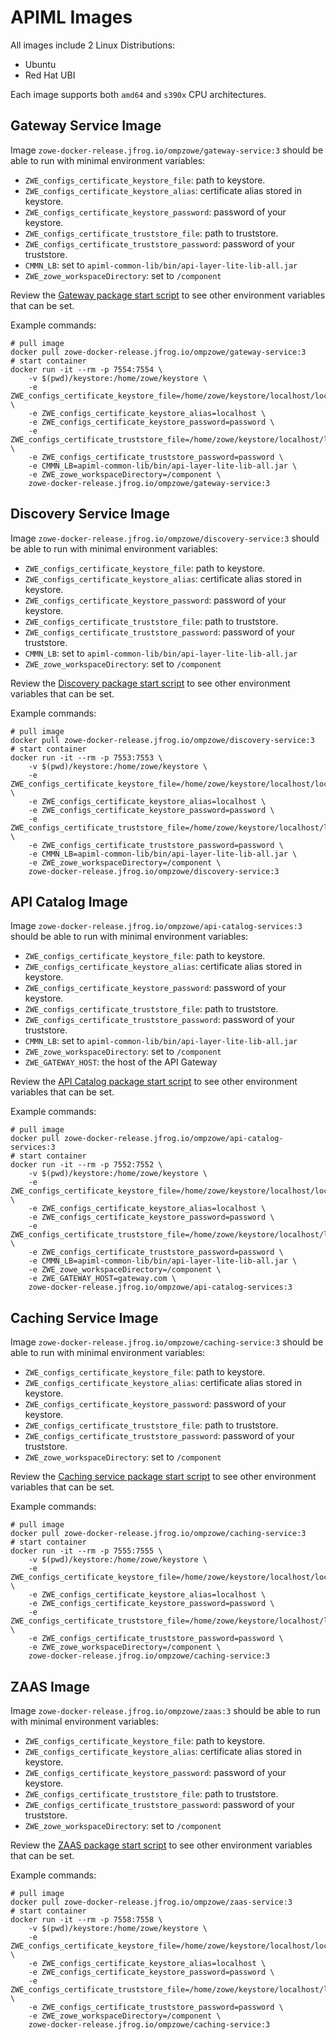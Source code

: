 # APIML Images

All images include 2 Linux Distributions:

- Ubuntu
- Red Hat UBI

Each image supports both `amd64` and `s390x` CPU architectures.

## Gateway Service Image

Image `zowe-docker-release.jfrog.io/ompzowe/gateway-service:3` should be able to run with minimal environment variables:

- `ZWE_configs_certificate_keystore_file`: path to keystore.
- `ZWE_configs_certificate_keystore_alias`: certificate alias stored in keystore.
- `ZWE_configs_certificate_keystore_password`: password of your keystore.
- `ZWE_configs_certificate_truststore_file`: path to truststore.
- `ZWE_configs_certificate_truststore_password`: password of your truststore.
- `CMMN_LB`: set to `apiml-common-lib/bin/api-layer-lite-lib-all.jar`
- `ZWE_zowe_workspaceDirectory`: set to `/component`

Review the [Gateway package start script](../gateway-package/src/main/resources/bin/start.sh) to see other environment variables that can be set.

Example commands:

```
# pull image
docker pull zowe-docker-release.jfrog.io/ompzowe/gateway-service:3
# start container
docker run -it --rm -p 7554:7554 \
    -v $(pwd)/keystore:/home/zowe/keystore \
    -e ZWE_configs_certificate_keystore_file=/home/zowe/keystore/localhost/localhost.keystore.p12 \
    -e ZWE_configs_certificate_keystore_alias=localhost \
    -e ZWE_configs_certificate_keystore_password=password \
    -e ZWE_configs_certificate_truststore_file=/home/zowe/keystore/localhost/localhost.truststore.p12 \
    -e ZWE_configs_certificate_truststore_password=password \
    -e CMMN_LB=apiml-common-lib/bin/api-layer-lite-lib-all.jar \
    -e ZWE_zowe_workspaceDirectory=/component \
    zowe-docker-release.jfrog.io/ompzowe/gateway-service:3
```

## Discovery Service Image

Image `zowe-docker-release.jfrog.io/ompzowe/discovery-service:3` should be able to run with minimal environment variables:

- `ZWE_configs_certificate_keystore_file`: path to keystore.
- `ZWE_configs_certificate_keystore_alias`: certificate alias stored in keystore.
- `ZWE_configs_certificate_keystore_password`: password of your keystore.
- `ZWE_configs_certificate_truststore_file`: path to truststore.
- `ZWE_configs_certificate_truststore_password`: password of your truststore.
- `CMMN_LB`: set to `apiml-common-lib/bin/api-layer-lite-lib-all.jar`
- `ZWE_zowe_workspaceDirectory`: set to `/component`

Review the [Discovery package start script](../discovery-package/src/main/resources/bin/start.sh) to see other environment variables that can be set.

Example commands:

```
# pull image
docker pull zowe-docker-release.jfrog.io/ompzowe/discovery-service:3
# start container
docker run -it --rm -p 7553:7553 \
    -v $(pwd)/keystore:/home/zowe/keystore \
    -e ZWE_configs_certificate_keystore_file=/home/zowe/keystore/localhost/localhost.keystore.p12 \
    -e ZWE_configs_certificate_keystore_alias=localhost \
    -e ZWE_configs_certificate_keystore_password=password \
    -e ZWE_configs_certificate_truststore_file=/home/zowe/keystore/localhost/localhost.truststore.p12 \
    -e ZWE_configs_certificate_truststore_password=password \
    -e CMMN_LB=apiml-common-lib/bin/api-layer-lite-lib-all.jar \
    -e ZWE_zowe_workspaceDirectory=/component \
    zowe-docker-release.jfrog.io/ompzowe/discovery-service:3
```

## API Catalog Image

Image `zowe-docker-release.jfrog.io/ompzowe/api-catalog-services:3` should be able to run with minimal environment variables:

- `ZWE_configs_certificate_keystore_file`: path to keystore.
- `ZWE_configs_certificate_keystore_alias`: certificate alias stored in keystore.
- `ZWE_configs_certificate_keystore_password`: password of your keystore.
- `ZWE_configs_certificate_truststore_file`: path to truststore.
- `ZWE_configs_certificate_truststore_password`: password of your truststore.
- `CMMN_LB`: set to `apiml-common-lib/bin/api-layer-lite-lib-all.jar`
- `ZWE_zowe_workspaceDirectory`: set to `/component`
- `ZWE_GATEWAY_HOST`: the host of the API Gateway

Review the [API Catalog package start script](../api-catalog-package/src/main/resources/bin/start.sh) to see other environment variables that can be set.

Example commands:

```
# pull image
docker pull zowe-docker-release.jfrog.io/ompzowe/api-catalog-services:3
# start container
docker run -it --rm -p 7552:7552 \
    -v $(pwd)/keystore:/home/zowe/keystore \
    -e ZWE_configs_certificate_keystore_file=/home/zowe/keystore/localhost/localhost.keystore.p12 \
    -e ZWE_configs_certificate_keystore_alias=localhost \
    -e ZWE_configs_certificate_keystore_password=password \
    -e ZWE_configs_certificate_truststore_file=/home/zowe/keystore/localhost/localhost.truststore.p12 \
    -e ZWE_configs_certificate_truststore_password=password \
    -e CMMN_LB=apiml-common-lib/bin/api-layer-lite-lib-all.jar \
    -e ZWE_zowe_workspaceDirectory=/component \
    -e ZWE_GATEWAY_HOST=gateway.com \
    zowe-docker-release.jfrog.io/ompzowe/api-catalog-services:3
```

## Caching Service Image

Image `zowe-docker-release.jfrog.io/ompzowe/caching-service:3` should be able to run with minimal environment variables:

- `ZWE_configs_certificate_keystore_file`: path to keystore.
- `ZWE_configs_certificate_keystore_alias`: certificate alias stored in keystore.
- `ZWE_configs_certificate_keystore_password`: password of your keystore.
- `ZWE_configs_certificate_truststore_file`: path to truststore.
- `ZWE_configs_certificate_truststore_password`: password of your truststore.
- `ZWE_zowe_workspaceDirectory`: set to `/component`

Review the [Caching service package start script](../caching-service-package/src/main/resources/bin/start.sh) to see other environment variables that can be set.

Example commands:

```
# pull image
docker pull zowe-docker-release.jfrog.io/ompzowe/caching-service:3
# start container
docker run -it --rm -p 7555:7555 \
    -v $(pwd)/keystore:/home/zowe/keystore \
    -e ZWE_configs_certificate_keystore_file=/home/zowe/keystore/localhost/localhost.keystore.p12 \
    -e ZWE_configs_certificate_keystore_alias=localhost \
    -e ZWE_configs_certificate_keystore_password=password \
    -e ZWE_configs_certificate_truststore_file=/home/zowe/keystore/localhost/localhost.truststore.p12 \
    -e ZWE_configs_certificate_truststore_password=password \
    -e ZWE_zowe_workspaceDirectory=/component \
    zowe-docker-release.jfrog.io/ompzowe/caching-service:3
```

## ZAAS Image

Image `zowe-docker-release.jfrog.io/ompzowe/zaas:3` should be able to run with minimal environment variables:

- `ZWE_configs_certificate_keystore_file`: path to keystore.
- `ZWE_configs_certificate_keystore_alias`: certificate alias stored in keystore.
- `ZWE_configs_certificate_keystore_password`: password of your keystore.
- `ZWE_configs_certificate_truststore_file`: path to truststore.
- `ZWE_configs_certificate_truststore_password`: password of your truststore.
- `ZWE_zowe_workspaceDirectory`: set to `/component`

Review the [ZAAS package start script](../zaas-package/src/main/resources/bin/start.sh) to see other environment variables that can be set.

Example commands:

```
# pull image
docker pull zowe-docker-release.jfrog.io/ompzowe/zaas-service:3
# start container
docker run -it --rm -p 7558:7558 \
    -v $(pwd)/keystore:/home/zowe/keystore \
    -e ZWE_configs_certificate_keystore_file=/home/zowe/keystore/localhost/localhost.keystore.p12 \
    -e ZWE_configs_certificate_keystore_alias=localhost \
    -e ZWE_configs_certificate_keystore_password=password \
    -e ZWE_configs_certificate_truststore_file=/home/zowe/keystore/localhost/localhost.truststore.p12 \
    -e ZWE_configs_certificate_truststore_password=password \
    -e ZWE_zowe_workspaceDirectory=/component \
    zowe-docker-release.jfrog.io/ompzowe/caching-service:3
```
